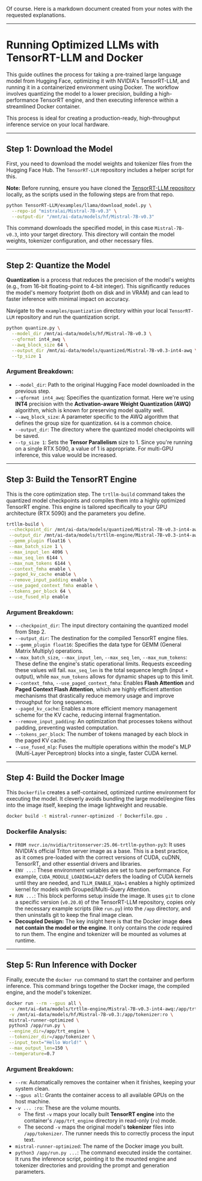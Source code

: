 Of course. Here is a markdown document created from your notes with the requested explanations.

-----

# Running Optimized LLMs with TensorRT-LLM and Docker

This guide outlines the process for taking a pre-trained large language model from Hugging Face, optimizing it with NVIDIA's TensorRT-LLM, and running it in a containerized environment using Docker. The workflow involves quantizing the model to a lower precision, building a high-performance TensorRT engine, and then executing inference within a streamlined Docker container.

This process is ideal for creating a production-ready, high-throughput inference service on your local hardware.

-----

## Step 1: Download the Model

First, you need to download the model weights and tokenizer files from the Hugging Face Hub. The `TensorRT-LLM` repository includes a helper script for this.

**Note:** Before running, ensure you have cloned the [TensorRT-LLM repository](https://github.com/NVIDIA/TensorRT-LLM) locally, as the scripts used in the following steps are from that repo.

```bash
python TensorRT-LLM/examples/llama/download_model.py \
  --repo-id "mistralai/Mistral-7B-v0.3" \
  --output-dir "/mnt/ai-data/models/hf/Mistral-7B-v0.3"
```

This command downloads the specified model, in this case `Mistral-7B-v0.3`, into your target directory. This directory will contain the model weights, tokenizer configuration, and other necessary files.

-----

## Step 2: Quantize the Model

**Quantization** is a process that reduces the precision of the model's weights (e.g., from 16-bit floating-point to 4-bit integer). This significantly reduces the model's memory footprint (both on disk and in VRAM) and can lead to faster inference with minimal impact on accuracy.

Navigate to the `examples/quantization` directory within your local `TensorRT-LLM` repository and run the quantization script.

```bash
python quantize.py \
  --model_dir /mnt/ai-data/models/hf/Mistral-7B-v0.3 \
  --qformat int4_awq \
  --awq_block_size 64 \
  --output_dir /mnt/ai-data/models/quantized/Mistral-7B-v0.3-int4-awq \
  --tp_size 1
```

### Argument Breakdown:

  * `--model_dir`: Path to the original Hugging Face model downloaded in the previous step.
  * `--qformat int4_awq`: Specifies the quantization format. Here we're using **INT4** precision with the **Activation-aware Weight Quantization (AWQ)** algorithm, which is known for preserving model quality well.
  * `--awq_block_size`: A parameter specific to the AWQ algorithm that defines the group size for quantization. `64` is a common choice.
  * `--output_dir`: The directory where the quantized model checkpoints will be saved.
  * `--tp_size 1`: Sets the **Tensor Parallelism** size to 1. Since you're running on a single RTX 5090, a value of 1 is appropriate. For multi-GPU inference, this value would be increased.

-----

## Step 3: Build the TensorRT Engine

This is the core optimization step. The `trtllm-build` command takes the quantized model checkpoints and compiles them into a highly optimized TensorRT engine. This engine is tailored specifically to your GPU architecture (RTX 5090) and the parameters you define.

```bash
trtllm-build \
 --checkpoint_dir /mnt/ai-data/models/quantized/Mistral-7B-v0.3-int4-awq \
 --output_dir /mnt/ai-data/models/trtllm-engine/Mistral-7B-v0.3-int4-awq/ \
 --gemm_plugin float16 \
 --max_batch_size 1 \
 --max_input_len 4096 \
 --max_seq_len 6144 \
 --max_num_tokens 6144 \
 --context_fmha enable \
 --paged_kv_cache enable \
 --remove_input_padding enable \
 --use_paged_context_fmha enable \
 --tokens_per_block 64 \
 --use_fused_mlp enable
```

### Argument Breakdown:

  * `--checkpoint_dir`: The input directory containing the quantized model from Step 2.
  * `--output_dir`: The destination for the compiled TensorRT engine files.
  * `--gemm_plugin float16`: Specifies the data type for GEMM (General Matrix Multiply) operations.
  * `--max_batch_size`, `--max_input_len`, `--max_seq_len`, `--max_num_tokens`: These define the engine's static operational limits. Requests exceeding these values will fail. `max_seq_len` is the total sequence length (input + output), while `max_num_tokens` allows for dynamic shapes up to this limit.
  * `--context_fmha`, `--use_paged_context_fmha`: Enables **Flash Attention** and **Paged Context Flash Attention**, which are highly efficient attention mechanisms that drastically reduce memory usage and improve throughput for long sequences.
  * `--paged_kv_cache`: Enables a more efficient memory management scheme for the KV cache, reducing internal fragmentation.
  * `--remove_input_padding`: An optimization that processes tokens without padding, preventing wasted computation.
  * `--tokens_per_block`: The number of tokens managed by each block in the paged KV cache.
  * `--use_fused_mlp`: Fuses the multiple operations within the model's MLP (Multi-Layer Perceptron) blocks into a single, faster CUDA kernel.

-----

## Step 4: Build the Docker Image

This `Dockerfile` creates a self-contained, optimized runtime environment for executing the model. It cleverly avoids bundling the large model/engine files into the image itself, keeping the image lightweight and reusable.

```bash
docker build -t mistral-runner-optimized -f Dockerfile.gpu .
```

### Dockerfile Analysis:

  * `FROM nvcr.io/nvidia/tritonserver:25.06-trtllm-python-py3`: It uses NVIDIA's official Triton server image as a base. This is a best practice, as it comes pre-loaded with the correct versions of CUDA, cuDNN, TensorRT, and other essential drivers and libraries.
  * `ENV ...`: These environment variables are set to tune performance. For example, `CUDA_MODULE_LOADING=LAZY` defers the loading of CUDA kernels until they are needed, and `TLLM_ENABLE_XQA=1` enables a highly optimized kernel for models with Grouped/Multi-Query Attention.
  * `RUN ...`: This block performs setup inside the image. It uses `git` to clone a specific version (`v0.20.0`) of the TensorRT-LLM repository, copies only the necessary example scripts (like `run.py`) into the `/app` directory, and then uninstalls git to keep the final image clean.
  * **Decoupled Design:** The key insight here is that the Docker image **does not contain the model or the engine**. It only contains the *code* required to run them. The engine and tokenizer will be mounted as volumes at runtime.

-----

## Step 5: Run Inference with Docker

Finally, execute the `docker run` command to start the container and perform inference. This command brings together the Docker image, the compiled engine, and the model's tokenizer.

```bash
docker run --rm --gpus all \
 -v /mnt/ai-data/models/trtllm-engine/Mistral-7B-v0.3-int4-awq:/app/trt_engine:ro \
 -v /mnt/ai-data/models/hf/Mistral-7B-v0.3:/app/tokenizer:ro \
 mistral-runner-optimized \
 python3 /app/run.py \
 --engine_dir=/app/trt_engine \
 --tokenizer_dir=/app/tokenizer \
 --input_text="Hello World!" \
 --max_output_len=150 \
 --temperature=0.7
```

### Argument Breakdown:

  * `--rm`: Automatically removes the container when it finishes, keeping your system clean.
  * `--gpus all`: Grants the container access to all available GPUs on the host machine.
  * `-v ... :ro`: These are the volume mounts.
      * The first `-v` maps your locally built **TensorRT engine** into the container's `/app/trt_engine` directory in read-only (`ro`) mode.
      * The second `-v` maps the original model's **tokenizer** files into `/app/tokenizer`. The runner needs this to correctly process the input text.
  * `mistral-runner-optimized`: The name of the Docker image you built.
  * `python3 /app/run.py ...`: The command executed inside the container. It runs the inference script, pointing it to the mounted engine and tokenizer directories and providing the prompt and generation parameters.